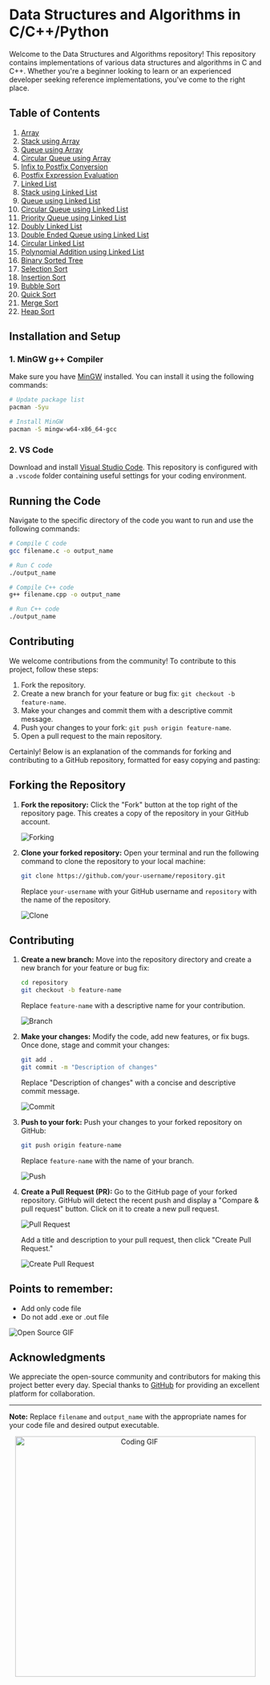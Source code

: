 # Data Structures and Algorithms in C/C++/Python
Welcome to the Data Structures and Algorithms repository! This repository contains implementations of various data structures and algorithms in C and C++. Whether you're a beginner looking to learn or an experienced developer seeking reference implementations, you've come to the right place.

## Table of Contents

1. [Array](#array)
2. [Stack using Array](#stack-using-array)
3. [Queue using Array](#queue-using-array)
4. [Circular Queue using Array](#circular-queue-using-array)
5. [Infix to Postfix Conversion](#infix-expression-to-postfix-expression-conversion)
6. [Postfix Expression Evaluation](#postfix-expression-evaluation)
7. [Linked List](#linked-list)
8. [Stack using Linked List](#stack-using-linked-list)
9. [Queue using Linked List](#queue-using-linked-list)
10. [Circular Queue using Linked List](#circular-queue-using-linked-list)
11. [Priority Queue using Linked List](#priority-queue-using-linked-list)
12. [Doubly Linked List](#doubly-linked-list)
13. [Double Ended Queue using Linked List](#double-ended-queue-using-linked-list)
14. [Circular Linked List](#circular-linked-list)
15. [Polynomial Addition using Linked List](#polynomial-addition-using-linked-list)
16. [Binary Sorted Tree](#binary-sorted-tree)
17. [Selection Sort](#selection-sort)
18. [Insertion Sort](#insertion-sort)
19. [Bubble Sort](#bubble-sort)
20. [Quick Sort](#quick-sort)
21. [Merge Sort](#merge-sort)
22. [Heap Sort](#heap-sort)

## Installation and Setup

### 1. MinGW g++ Compiler

Make sure you have [MinGW](https://mingw-w64.org/doku.php) installed. You can install it using the following commands:

```bash
# Update package list
pacman -Syu

# Install MinGW
pacman -S mingw-w64-x86_64-gcc
```

### 2. VS Code

Download and install [Visual Studio Code](https://code.visualstudio.com/). This repository is configured with a `.vscode` folder containing useful settings for your coding environment.

## Running the Code

Navigate to the specific directory of the code you want to run and use the following commands:

```bash
# Compile C code
gcc filename.c -o output_name

# Run C code
./output_name
```

```bash
# Compile C++ code
g++ filename.cpp -o output_name

# Run C++ code
./output_name
```

## Contributing

We welcome contributions from the community! To contribute to this project, follow these steps:

1. Fork the repository.
2. Create a new branch for your feature or bug fix: `git checkout -b feature-name`.
3. Make your changes and commit them with a descriptive commit message.
4. Push your changes to your fork: `git push origin feature-name`.
5. Open a pull request to the main repository.

Certainly! Below is an explanation of the commands for forking and contributing to a GitHub repository, formatted for easy copying and pasting:

## Forking the Repository

1. **Fork the repository:** Click the "Fork" button at the top right of the repository page. This creates a copy of the repository in your GitHub account.

   ![Forking](gifs/fork.gif)

2. **Clone your forked repository:** Open your terminal and run the following command to clone the repository to your local machine:

   ```bash
   git clone https://github.com/your-username/repository.git
   ```

   Replace `your-username` with your GitHub username and `repository` with the name of the repository.

   ![Clone](gifs/clone.gif)

## Contributing

1. **Create a new branch:** Move into the repository directory and create a new branch for your feature or bug fix:

   ```bash
   cd repository
   git checkout -b feature-name
   ```

   Replace `feature-name` with a descriptive name for your contribution.

   ![Branch](gifs/branch.gif)

2. **Make your changes:** Modify the code, add new features, or fix bugs. Once done, stage and commit your changes:

   ```bash
   git add .
   git commit -m "Description of changes"
   ```

   Replace "Description of changes" with a concise and descriptive commit message.

   ![Commit](gifs/commit.gif)

3. **Push to your fork:** Push your changes to your forked repository on GitHub:

   ```bash
   git push origin feature-name
   ```

   Replace `feature-name` with the name of your branch.

   ![Push](gifs/push.gif)

4. **Create a Pull Request (PR):** Go to the GitHub page of your forked repository. GitHub will detect the recent push and display a "Compare & pull request" button. Click on it to create a new pull request.

   ![Pull Request](gifs/pull_request.gif)

   Add a title and description to your pull request, then click "Create Pull Request."

   ![Create Pull Request](gifs/create_pr.gif)

## Points to remember:
- Add only code file
- Do not add .exe or .out file


![Open Source GIF](gifs/open_source.gif)

## Acknowledgments

We appreciate the open-source community and contributors for making this project better every day. Special thanks to [GitHub](https://github.com/) for providing an excellent platform for collaboration.

---

**Note:** Replace `filename` and `output_name` with the appropriate names for your code file and desired output executable.

<div align = "center">
<img src="https://media.giphy.com/media/L1R1tvI9svkIWwpVYr/giphy.gif" alt="Coding GIF" style="width: 50vw; overflow:hidden; " >
</div>
